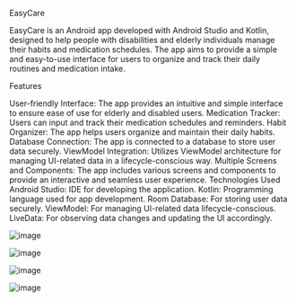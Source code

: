 EasyCare

EasyCare is an Android app developed with Android Studio and Kotlin, designed to help people with disabilities and elderly individuals manage their habits and medication schedules.
The app aims to provide a simple and easy-to-use interface for users to organize and track their daily routines and medication intake.

Features

User-friendly Interface: The app provides an intuitive and simple interface to ensure ease of use for elderly and disabled users.
Medication Tracker: Users can input and track their medication schedules and reminders.
Habit Organizer: The app helps users organize and maintain their daily habits.
Database Connection: The app is connected to a database to store user data securely.
ViewModel Integration: Utilizes ViewModel architecture for managing UI-related data in a lifecycle-conscious way.
Multiple Screens and Components: The app includes various screens and components to provide an interactive and seamless user experience.
Technologies Used
Android Studio: IDE for developing the application.
Kotlin: Programming language used for app development.
Room Database: For storing user data securely.
ViewModel: For managing UI-related data lifecycle-conscious.
LiveData: For observing data changes and updating the UI accordingly.

![image](https://github.com/user-attachments/assets/32904ff3-eed4-43f6-b9aa-ceaedd73c402)

![image](https://github.com/user-attachments/assets/f5756aa3-5f2c-4830-971e-83f5b19cbd52)

![image](https://github.com/user-attachments/assets/cc1ae41f-87ff-4796-bc12-64e32513ef59)

![image](https://github.com/user-attachments/assets/8e9db5d0-6212-45c3-aebd-ccbf881b7d76)
